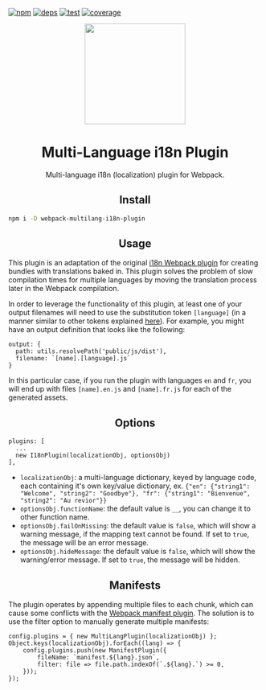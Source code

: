 [![npm][npm]][npm-url]
[![deps][deps]][deps-url]
[![test][test]][test-url]
[![coverage][cover]][cover-url]

<div align="center">
  <a href="https://github.com/webpack/webpack">
    <img width="200" height="200" vspace="" hspace="25"
      src="https://cdn.worldvectorlogo.com/logos/webpack-icon.svg">
  </a>
  <h1>Multi-Language i18n Plugin</h1>
  <p>Multi-language i18n (localization) plugin for Webpack.<p>
</div>

<h2 align="center">Install</h2>

```bash
npm i -D webpack-multilang-i18n-plugin
```

<h2 align="center">Usage</h2>

This plugin is an adaptation of the original [i18n Webpack plugin](https://github.com/webpack-contrib/i18n-webpack-plugin) for creating bundles with translations baked in. This plugin solves the problem of slow compilation times for multiple languages by moving the translation process later in the Webpack compilation.

In order to leverage the functionality of this plugin, at least one of your output filenames will need to use the substitution token `[language]` (in a manner similar to other tokens explained [here](https://webpack.js.org/configuration/output/)). For example, you might have an output definition that looks like the following:

```
output: {
  path: utils.resolvePath('public/js/dist'),
  filename: `[name].[language].js`
}
```

In this particular case, if you run the plugin with languages `en` and `fr`, you will end up with files `[name].en.js` and `[name].fr.js` for each of the generated assets.

<h2 align="center">Options</h2>

```
plugins: [
  ...
  new I18nPlugin(localizationObj, optionsObj)
],
```
 - `localizationObj`: a multi-language dictionary, keyed by language code, each containing it's own key/value dictionary, ex. `{"en": {"string1": "Welcome", "string2": "Goodbye"}, "fr": {"string1": "Bienvenue", "string2": "Au revior"}}`
 - `optionsObj.functionName`: the default value is `__`, you can change it to other function name.
 - `optionsObj.failOnMissing`: the default value is `false`, which will show a warning message, if the mapping text cannot be found. If set to `true`, the message will be an error message.
 - `optionsObj.hideMessage`: the default value is `false`, which will show the warning/error message. If set to `true`, the message will be hidden.

<h2 align="center">Manifests</h2>

The plugin operates by appending multiple files to each chunk, which can cause some conflicts with the [Webpack manifest plugin](https://github.com/danethurber/webpack-manifest-plugin). The solution is to use the filter option to manually generate multiple manifests:

```
config.plugins = { new MultiLangPlugin(localizationObj) };
Object.keys(localizationObj).forEach((lang) => {
    config.plugins.push(new ManifestPlugin({
        fileName: `manifest.${lang}.json`,
        filter: file => file.path.indexOf(`.${lang}.`) >= 0,
    }));
});
```


[npm]: https://img.shields.io/npm/v/webpack-multilang-i18n-plugin.svg
[npm-url]: https://npmjs.com/package/webpack-multilang-i18n-plugin

[deps]: https://david-dm.org/devonreed/webpack-multilang-i18n-plugin.svg
[deps-url]: https://david-dm.org/devonreed/webpack-multilang-i18n-plugin

[test]:https://img.shields.io/travis/devonreed/webpack-multilang-i18n-plugin.svg
[test-url]:https://travis-ci.org/devonreed/webpack-multilang-i18n-plugin

[cover]: https://codecov.io/gh/devonreed/webpack-multilang-i18n-plugin/branch/master/graph/badge.svg
[cover-url]: https://codecov.io/gh/devonreed/webpack-multilang-i18n-plugin
